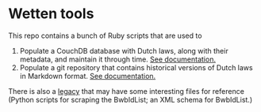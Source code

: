 Wetten tools
============

This repo contains a bunch of Ruby scripts that are used to

1. Populate a CouchDB database with Dutch laws, along with their metadata, and maintain it through time. [See documentation.](https://github.com/statengeneraal/tools-scripts/blob/master/scripts/laws_in_couchdb)
2. Populate a git repository that contains historical versions of Dutch laws in Markdown format. [See documentation.](https://github.com/statengeneraal/tools-scripts/blob/master/scripts)

There is also a [legacy](https://github.com/statengeneraal/tools-scripts/tree/master/legacy) that may have some interesting files for reference (Python scripts for scraping the BwbIdList; an XML schema for BwbIdList.)
